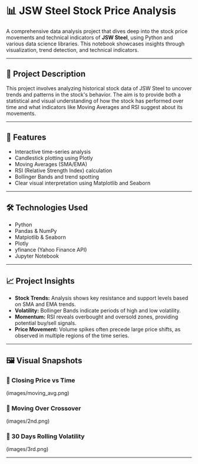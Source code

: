 # 📊 JSW Steel Stock Price Analysis

A comprehensive data analysis project that dives deep into the stock price movements and technical indicators of **JSW Steel**, using Python and various data science libraries. This notebook showcases insights through visualization, trend detection, and technical indicators.

---

## 🧠 Project Description

This project involves analyzing historical stock data of JSW Steel to uncover trends and patterns in the stock's behavior. The aim is to provide both a statistical and visual understanding of how the stock has performed over time and what indicators like Moving Averages and RSI suggest about its movements.

---
## 🚀 Features

- Interactive time-series analysis
- Candlestick plotting using Plotly
- Moving Averages (SMA/EMA)
- RSI (Relative Strength Index) calculation
- Bollinger Bands and trend spotting
- Clear visual interpretation using Matplotlib and Seaborn

---

## 🛠️ Technologies Used

- Python
- Pandas & NumPy
- Matplotlib & Seaborn
- Plotly
- yfinance (Yahoo Finance API)
- Jupyter Notebook

---

## 📈 Project Insights

- **Stock Trends:** Analysis shows key resistance and support levels based on SMA and EMA trends.
- **Volatility:** Bollinger Bands indicate periods of high and low volatility.
- **Momentum:** RSI reveals overbought and oversold zones, providing potential buy/sell signals.
- **Price Movement:** Volume spikes often precede large price shifts, as observed in multiple regions of the time series.

---

## 🖼️ Visual Snapshots

### 🔹 Closing Price vs Time
(images/moving_avg.png)

### 🔹 Moving Over Crossover
(images/2nd.png)

### 🔹 30 Days Rolling Volatility
(images/3rd.png)

---

